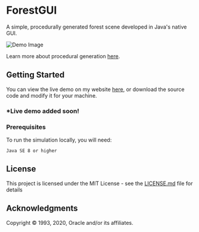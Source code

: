 # ForestGUI

A simple, procedurally generated forest scene developed in Java's native GUI.

![Demo Image](./forestImage.jpg)

Learn more about procedural generation [here](https://en.wikipedia.org/wiki/Procedural_generation).



## Getting Started

You can view the live demo on my website [here](https://jtrpan.azurewebsites.net), or download the source code and modify it for your machine.

### *Live demo added soon!

### Prerequisites

To run the simulation locally, you will need:

```
Java SE 8 or higher
```

## License

This project is licensed under the MIT License - see the [LICENSE.md](LICENSE.md) file for details

## Acknowledgments

Copyright © 1993, 2020, Oracle and/or its affiliates.

